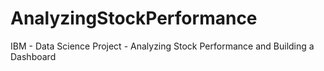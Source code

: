 # AnalyzingStockPerformance
IBM - Data Science Project - Analyzing Stock Performance and Building a Dashboard
